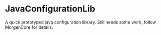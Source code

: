 # JavaConfigurationLib
A quick prototyped java configuration library. Still needs some work, follow MorgenCore for details.
